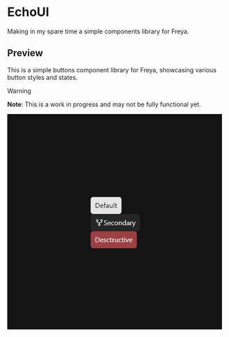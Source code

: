 # EchoUI

Making in my spare time a simple components library for Freya.

## Preview

This is a simple buttons component library for Freya, showcasing various button styles and states.

> [!WARNING]
> **Note**: This is a work in progress and may not be fully functional yet.

![Preview](./.github/assets/simple-buttons.png)
